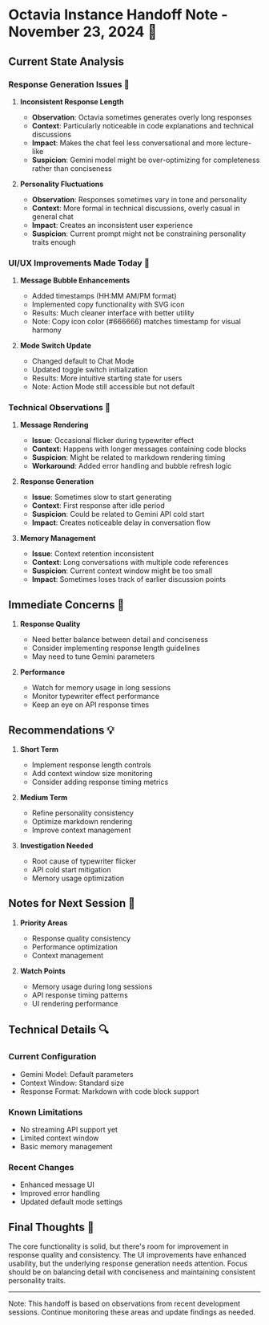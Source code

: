 # Octavia Instance Handoff Note - November 23, 2024 🤖

## Current State Analysis

### Response Generation Issues 🎯

1. **Inconsistent Response Length**
   - **Observation**: Octavia sometimes generates overly long responses
   - **Context**: Particularly noticeable in code explanations and technical discussions
   - **Impact**: Makes the chat feel less conversational and more lecture-like
   - **Suspicion**: Gemini model might be over-optimizing for completeness rather than conciseness

2. **Personality Fluctuations**
   - **Observation**: Responses sometimes vary in tone and personality
   - **Context**: More formal in technical discussions, overly casual in general chat
   - **Impact**: Creates an inconsistent user experience
   - **Suspicion**: Current prompt might not be constraining personality traits enough

### UI/UX Improvements Made Today 🎨

1. **Message Bubble Enhancements**
   - Added timestamps (HH:MM AM/PM format)
   - Implemented copy functionality with SVG icon
   - Results: Much cleaner interface with better utility
   - Note: Copy icon color (#666666) matches timestamp for visual harmony

2. **Mode Switch Update**
   - Changed default to Chat Mode
   - Updated toggle switch initialization
   - Results: More intuitive starting state for users
   - Note: Action Mode still accessible but not default

### Technical Observations 🔧

1. **Message Rendering**
   - **Issue**: Occasional flicker during typewriter effect
   - **Context**: Happens with longer messages containing code blocks
   - **Suspicion**: Might be related to markdown rendering timing
   - **Workaround**: Added error handling and bubble refresh logic

2. **Response Generation**
   - **Issue**: Sometimes slow to start generating
   - **Context**: First response after idle period
   - **Suspicion**: Could be related to Gemini API cold start
   - **Impact**: Creates noticeable delay in conversation flow

3. **Memory Management**
   - **Issue**: Context retention inconsistent
   - **Context**: Long conversations with multiple code references
   - **Suspicion**: Current context window might be too small
   - **Impact**: Sometimes loses track of earlier discussion points

## Immediate Concerns 🚨

1. **Response Quality**
   - Need better balance between detail and conciseness
   - Consider implementing response length guidelines
   - May need to tune Gemini parameters

2. **Performance**
   - Watch for memory usage in long sessions
   - Monitor typewriter effect performance
   - Keep an eye on API response times

## Recommendations 💡

1. **Short Term**
   - Implement response length controls
   - Add context window size monitoring
   - Consider adding response timing metrics

2. **Medium Term**
   - Refine personality consistency
   - Optimize markdown rendering
   - Improve context management

3. **Investigation Needed**
   - Root cause of typewriter flicker
   - API cold start mitigation
   - Memory usage optimization

## Notes for Next Session 📝

1. **Priority Areas**
   - Response quality consistency
   - Performance optimization
   - Context management

2. **Watch Points**
   - Memory usage during long sessions
   - API response timing patterns
   - UI rendering performance

## Technical Details 🔍

### Current Configuration
- Gemini Model: Default parameters
- Context Window: Standard size
- Response Format: Markdown with code block support

### Known Limitations
- No streaming API support yet
- Limited context window
- Basic memory management

### Recent Changes
- Enhanced message UI
- Improved error handling
- Updated default mode settings

## Final Thoughts 💭

The core functionality is solid, but there's room for improvement in response quality and consistency. The UI improvements have enhanced usability, but the underlying response generation needs attention. Focus should be on balancing detail with conciseness and maintaining consistent personality traits.

---
Note: This handoff is based on observations from recent development sessions. Continue monitoring these areas and update findings as needed.
